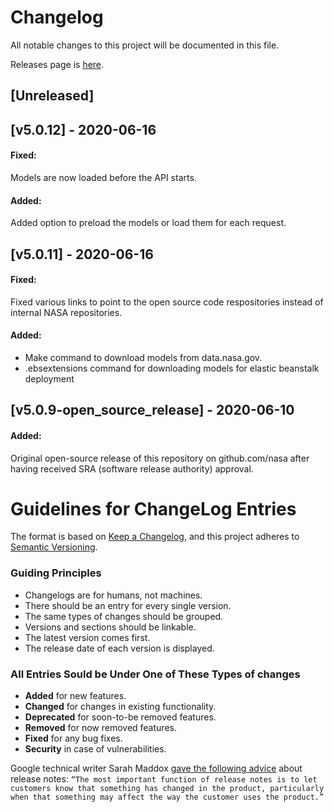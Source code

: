 # Changelog
All notable changes to this project will be documented in this file.

Releases page is <a href="https://github.com/nasa/concept-tagging-api/releases">here</a>.

## [Unreleased]

## [v5.0.12] - 2020-06-16
#### Fixed:
Models are now loaded before the API starts.

#### Added:
Added option to preload the models or load them for each request.

## [v5.0.11] - 2020-06-16
#### Fixed:
Fixed various links to point to the open source code respositories instead of internal NASA repositories.

#### Added:
 - Make command to download models from data.nasa.gov.
 - .ebsextensions command for downloading models for elastic beanstalk deployment


## [v5.0.9-open_source_release] - 2020-06-10
#### Added:
Original open-source release of this repository on github.com/nasa after having received SRA (software release authority) approval.



# Guidelines for ChangeLog Entries

The format is based on [Keep a Changelog](https://keepachangelog.com/en/1.0.0/),
and this project adheres to [Semantic Versioning](https://semver.org/spec/v2.0.0.html).

### Guiding Principles
- Changelogs are for humans, not machines.
- There should be an entry for every single version.
- The same types of changes should be grouped.
- Versions and sections should be linkable.
- The latest version comes first.
- The release date of each version is displayed.

### All Entries Sould be Under One of These Types of changes
- <b>Added</b> for new features.
- <b>Changed</b> for changes in existing functionality.
- <b>Deprecated</b> for soon-to-be removed features.
- <b>Removed</b> for now removed features.
- <b>Fixed</b> for any bug fixes.
- <b>Security</b> in case of vulnerabilities.

Google technical writer Sarah Maddox <a href="https://ffeathers.wordpress.com/2017/08/19/how-to-write-release-notes/">gave the following advice</a> about release notes:
`“The most important function of release notes is to let customers know that something has changed in the product, particularly when that something may affect the way the customer uses the product.”`</a>
